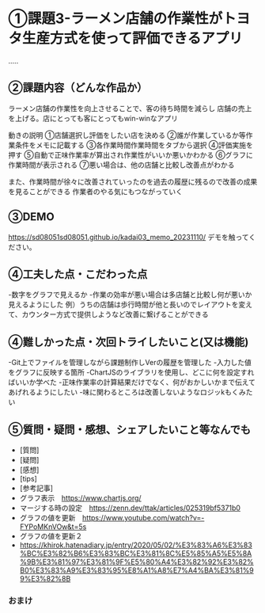 # ①課題3-ラーメン店舗の作業性がトヨタ生産方式を使って評価できるアプリ
.....

## ②課題内容（どんな作品か）
ラーメン店舗の作業性を向上させることで、客の待ち時間を減らし
店舗の売上を上げる。店にとっても客にとってもwin-winなアプリ

動きの説明
①店舗選択し評価をしたい店を決める
②誰が作業しているか等作業条件をメモに記載する
③各作業時間作業時間をタブから選択
④評価実施を押す
⑤自動で正味作業率が算出され作業性がいいか悪いかわかる
⑥グラフに作業時間が表示される
⑦悪い場合は、他の店舗と比較し改善点がわかる

また、作業時間が徐々に改善されていったのを過去の履歴に残るので改善の成果を見ることができる
作業者のやる気にもつながっていく


## ③DEMO
https://sd08051sd08051.github.io/kadai03_memo_20231110/
デモを触ってください。


## ④工夫した点・こだわった点
-数字をグラフで見えるか
-作業の効率が悪い場合は多店舗と比較し何が悪いか見えるようにした
例）うちの店舗は歩行時間が他と長いのでレイアウトを変えて、カウンター方式で提供しようなど改善に繋げることができる

## ④難しかった点・次回トライしたいこと(又は機能)
-Git上でファイルを管理しながら課題制作しVerの履歴を管理した
-入力した値をグラフに反映する箇所
-ChartJSのライブラリを使用し、どこに何を設定すればいいか学べた
-正味作業率の計算結果だけでなく、何がおかしいかまで伝えてあげれるようにしたい
-味に関わるところは改善しないようなロジッkもくみたい


## ⑤質問・疑問・感想、シェアしたいこと等なんでも
- [質問]
- [疑問]
- [感想]
- [tips]
- [参考記事]
- グラフ表示　https://www.chartjs.org/
- マージする時の設定　https://zenn.dev/ttak/articles/025319bf5371b0
- グラフの値を更新　https://www.youtube.com/watch?v=-FYPoMKnVOw&t=5s
- グラフの値を更新２
- https://khirok.hatenadiary.jp/entry/2020/05/02/%E3%83%A6%E3%83%BC%E3%82%B6%E3%83%BC%E3%81%8C%E5%85%A5%E5%8A%9B%E3%81%97%E3%81%9F%E5%80%A4%E3%82%92%E3%82%B0%E3%83%A9%E3%83%95%E8%A1%A8%E7%A4%BA%E3%81%99%E3%82%8B


### おまけ

